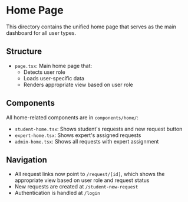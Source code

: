 # Home Page

This directory contains the unified home page that serves as the main dashboard for all user types.

## Structure

- `page.tsx`: Main home page that:
  - Detects user role
  - Loads user-specific data
  - Renders appropriate view based on user role

## Components

All home-related components are in `components/home/`:

- `student-home.tsx`: Shows student's requests and new request button
- `expert-home.tsx`: Shows expert's assigned requests
- `admin-home.tsx`: Shows all requests with expert assignment

## Navigation

- All request links now point to `/request/[id]`, which shows the appropriate view based on user role and request status
- New requests are created at `/student-new-request`
- Authentication is handled at `/login` 